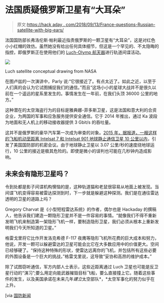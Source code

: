# 法国质疑俄罗斯卫星有“大耳朵”

> 原文:[https://hack aday . com/2018/09/13/France-questions-Russian-satellite-with-big-ears/](https://hackaday.com/2018/09/13/france-questions-russian-satellite-with-big-ears/)

法国国防部长弗洛伦斯·帕利最近指责俄罗斯的一颗卫星有“大耳朵”，这是对红色小小红帽的效仿。虽然她没有给出任何具体细节，但这是一个罕见的、不太隐晦的指控，即俄罗斯正在使用他们的 [Luch-Olymp 航天器](https://en.wikipedia.org/wiki/Luch_(satellite))进行轨道间谍活动。

[![](../Images/c02c0a37c43f1293d779b9bcd6ade28b.png)](https://hackaday.com/wp-content/uploads/2018/09/luch_sat.png)

Luch satellite conceptual drawing from NASA

在图卢兹的一次演讲中，Parly 说:“它很接近了。有点太近了。如此之近，以至于人们真的会认为它试图捕捉我们的通信。”而且“这场小小的星球大战并不是很久以前在一个遥远的星系里发生的。事情发生在一年前，在我们头顶 36000 公里的地方。”

这种潜在的太空海盗行为的目标是雅典娜-菲多斯卫星，这是法国和意大利的合资企业，为两国的军事和应急服务提供安全通信。它于 2014 年推出，通过 Ka 波段为地面和无人机上的移动接收器提供 3 Gbit/s 的吞吐量。

这并不是俄罗斯的豪华汽车第一次成为审查的对象。[2015 年，据报道，一艘这样的飞船机动至距离 Intelsat 7 和 Intelsat 901 地球静止通信卫星 10 公里以内](https://spacenews.com/russian-satellite-maneuvers-silence-worry-intelsat/)，引发了美国国防部的机密会议。由于地球静止卫星以 3.07 公里/秒的速度绕地球运行，10 公里的接近是极其危险的。即使是微小的误判也可能在几秒钟内造成影响。

## 未来会有隐形卫星吗？

令到处都是影子间谍机构懊恼的是，这种轨道猫和老鼠很容易从地面上被发现。当间谍飞机变得容易被雷达探测到时，下一步就是躲避这种探测。我们是在通往雷达透明的卫星的道路上吗？

Gregory Charvat 是《小型短程雷达系统》的作者，偶尔也是 Hackaday 的撰稿人，他告诉我们建造一颗隐形卫星并不是一件容易的事情。“就像我们不得不重新发明飞机来制造第一架隐形飞机一样，要制造隐形卫星，我们必须从根本上重新发明我们今天所知道的卫星。”

格雷戈里将它比作开发洛克希德 F-117 夜鹰等隐形飞机所花费的巨大成本和努力，他说，开发一颗可以躲避雷达的卫星可能会比它在大多数应用中的价值更大。空间已经够硬了。“保持这种特殊的形状，使雷达远离你的飞机，并包括所有这些必要的外围设备是一个巨大的挑战，”格雷戈里说，这导致“妥协和高昂的维护成本。”

除了试图窃听通信，军方内部人士表示，这些近距离通过 Luch 卫星也可能是反卫星行动的“演习”;要么用定向能武器摧毁目标飞船，要么直接撞上它。随着这些事件的发生，以及美国承诺在未来几年*建立*太空部队*，*太空军事化的努力似乎在上升。

[via [国防新闻](https://www.defensenews.com/space/2018/09/07/espionage-french-defense-head-charges-russia-of-dangerous-games-in-space/)